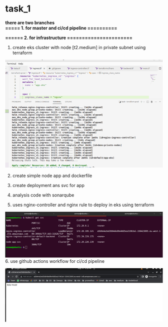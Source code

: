 # task_1


**there are two branches**					
		**===== 1. for master and ci/cd pipeline ==========**			
						
						
  **====== 2. for infrastructure ======================**
																				
																				
1. create eks cluster with node [t2.medium] in private subnet using terraform 
			
![Alt text](./Screenshots/terraform.png)
			
			
2. create simple node app and dockerfile

3. create deployment ans svc for app

4. analysis code with sonarqube
5. uses nginx-controller and nginx rule to deploy in eks using terraform 

![Alt text](./Screenshots/controller.png)
6. use github actions workflow for ci/cd pipeline

![Alt text](./Screenshots/app.png)



